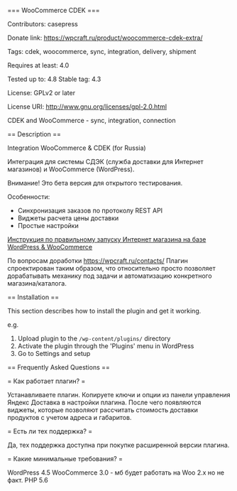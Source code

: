 === WooCommerce CDEK ===

Contributors: casepress

Donate link: https://wpcraft.ru/product/woocommerce-cdek-extra/

Tags: cdek, woocommerce, sync, integration, delivery, shipment

Requires at least: 4.0

Tested up to: 4.8
Stable tag: 4.3

License: GPLv2 or later

License URI: http://www.gnu.org/licenses/gpl-2.0.html



CDEK and WooCommerce - sync, integration, connection

== Description ==

Integration WooCommerce & CDEK (for Russia)

Интеграция для системы СДЭК (служба доставки для Интернет магазинов) и WooCommerce (WordPress).

Внимание! Это бета версия для открытого тестирования.

Особенности:

*   Синхронизация заказов по протоколу REST API
*   Виджеты расчета цены доставки
*   Простые настройки

[Инструкция по правильному запуску Интернет магазина на базе WordPress & WooCommerce](https://wpcraft.ru/2017/internet-magazin-na-wordpress-woocommerce-storefront-mojsklad/)

По вопросам доработки https://wpcraft.ru/contacts/
Плагин спроектирован таким образом, что относительно просто позволяет дорабатывать механику под задачи и автоматизацию конкретного магазина/каталога.

== Installation ==

This section describes how to install the plugin and get it working.

e.g.

1. Upload plugin to the `/wp-content/plugins/` directory
1. Activate the plugin through the 'Plugins' menu in WordPress
1. Go to Settings and setup

== Frequently Asked Questions ==

= Как работает плагин? =

Устанавливаете плагин. Копируете ключи и опции из панели управления Яндекс Доставка в настройки плагина. После чего появляются виджеты, которые позволяют рассчитать стоимость доставки продуктов с учетом адреса и габаритов.

= Есть ли тех поддержка? =

Да, тех поддержка доступна при покупке расширенной версии плагина.

= Какие минимальные требования? =

WordPress 4.5
WooCommerce 3.0 - мб будет работать на Woo 2.х но не факт.
PHP 5.6
